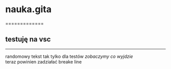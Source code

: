 # nauka.gita
=============
## testuję na vsc
-------------------
randomowy tekst
  tak tylko dla testów
  *zobaczymy co wyjdzie*  
  teraz powinien zadziałać breake line